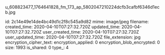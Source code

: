 u_608823477_1764641828_fm_173_ap_5802047210224dcfb3cafbf6346d1ecb.jpg

id: 2c14e49e14de4bc49d1c2f8c545a9d82
mime: image/jpeg
filename: 
created_time: 2020-04-10T07:27:32.720Z
updated_time: 2020-04-10T07:27:32.720Z
user_created_time: 2020-04-10T07:27:32.720Z
user_updated_time: 2020-04-10T07:27:32.720Z
file_extension: jpg
encryption_cipher_text: 
encryption_applied: 0
encryption_blob_encrypted: 0
size: 1993
is_shared: 0
type_: 4